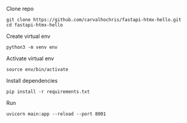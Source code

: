 Clone repo

```
git clone https://github.com/carvalhochris/fastapi-htmx-hello.git
cd fastapi-htmx-hello
```

Create virtual env

```
python3 -m venv env
```

Activate virtual env

```
source env/bin/activate
```

Install dependencies

```
pip install -r requirements.txt
```

Run

```
uvicorn main:app --reload --port 8001
```